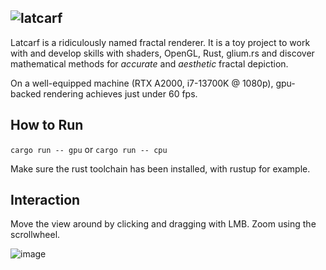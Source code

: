 ![latcarf](https://github.com/user-attachments/assets/70e21e57-bf87-438e-b972-713368136556)
---
Latcarf is a ridiculously named fractal renderer.
It is a toy project to work with and develop skills with shaders, OpenGL, Rust, glium.rs and discover mathematical methods for _accurate_ and _aesthetic_ fractal depiction.

On a well-equipped machine (RTX A2000, i7-13700K @ 1080p), gpu-backed rendering achieves just under 60 fps.

## How to Run
`cargo run -- gpu` or `cargo run -- cpu`

Make sure the rust toolchain has been installed, with rustup for example.

## Interaction
Move the view around by clicking and dragging with LMB. Zoom using the scrollwheel.

![image](https://github.com/user-attachments/assets/182524f2-9a14-473e-9d64-6ab8e1384201)
